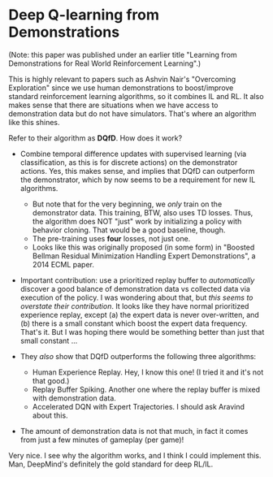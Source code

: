 # Deep Q-learning from Demonstrations

(Note: this paper was published under an earlier title "Learning from
Demonstrations for Real World Reinforcement Learning".)

This is highly relevant to papers such as Ashvin Nair's "Overcoming Exploration"
since we use human demonstrations to boost/improve standard reinforcement
learning algorithms, so it combines IL and RL.  It also makes sense that there
are situations when we have access to demonstration data but do not have
simulators. That's where an algorithm like this shines.

Refer to their algorithm as **DQfD**. How does it work?

- Combine temporal difference updates with supervised learning (via
  classification, as this is for discrete actions) on the demonstrator actions.
  Yes, this makes sense, and implies that DQfD can outperform the demonstrator,
  which by now seems to be a requirement for new IL algorithms.

  - But note that for the very beginning, we *only* train on the demonstrator
    data. This training, BTW, also uses TD losses. Thus, the algorithm does NOT
    "just" work by initializing a policy with behavior cloning. That would be a
    good baseline, though.
  - The pre-training uses **four** losses, not just one.
  - Looks like this was originally proposed (in some form) in "Boosted Bellman
    Residual Minimization Handling Expert Demonstrations", a 2014 ECML paper.

- Important contribution: use a prioritized replay buffer to *automatically*
  discover a good balance of demonstration data vs collected data via execution
  of the policy. I was wondering about that, but *this seems to overstate their
  contribution*. It looks like they have normal prioritized experience replay,
  except (a) the expert data is never over-written, and (b) there is a small
  constant which boost the expert data frequency. That's it. But I was hoping
  there would be something better than just that small constant ... 
 
- They *also* show that DQfD outperforms the following three algorithms:

  - Human Experience Replay. Hey, I know this one! (I tried it and it's not that
    good.)
  - Replay Buffer Spiking. Another one where the replay buffer is mixed with
    demonstration data.
  - Accelerated DQN with Expert Trajectories. I should ask Aravind about this.

- The amount of demonstration data is not that much, in fact it comes from just
  a few minutes of gameplay (per game)!

Very nice. I see why the algorithm works, and I think I could implement this.
Man, DeepMind's definitely the gold standard for deep RL/IL.
